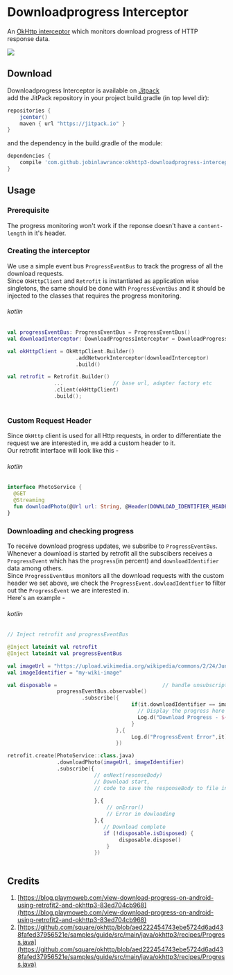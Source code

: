 Downloadprogress Interceptor
===================

An [OkHttp interceptor][1] which monitors download progress of HTTP response data.

[![](https://jitpack.io/v/jobinlawrance/okhttp3-downloadprogress-interceptor.svg)](https://jitpack.io/#jobinlawrance/okhttp3-downloadprogress-interceptor)

## Download  
Downloadprogress Interceptor is available on [Jitpack][2]  
add the JitPack repository in your project build.gradle (in top level dir):
```gradle
repositories {
    jcenter()
    maven { url "https://jitpack.io" }
}
```
and the dependency in the build.gradle of the module:  
```gradle
dependencies {
    compile 'com.github.jobinlawrance:okhttp3-downloadprogress-interceptor:1.0.1'
}
```  

## Usage  

### Prerequisite  
The progress monitoring won't work if the reponse doesn't have a `content-length` in it's header.  

### Creating the interceptor  
 
We use a simple event bus `ProgressEventBus` to track the progress of all the download requests.  
Since `OkHttpClient` and `Retrofit` is instantiated as application wise singletons, the same should be done with `ProgressEventBus` and it should be injected to the classes that requires the progress monitoring.
###### kotlin 
```kotlin
val progressEventBus: ProgressEventBus = ProgressEventBus()
val downloadInterceptor: DownloadProgressInterceptor = DownloadProgressInterceptor(progressEventBus)

val okHttpClient = OkHttpClient.Builder()
                      .addNetworkInterceptor(downloadInterceptor)
                      .build()

val retrofit = Retrofit.Builder()
               ...                // base url, adapter factory etc
               .client(okHttpClient)
               .build();
                     
```

### Custom Request Header
Since `OkHttp` client is used for all Http requests, in order to differentiate the request we are interested in, we add a custom header to it.  
Our retrofit interface will look like this -
###### kotlin
```kotlin
interface PhotoService {
  @GET
  @Streaming
  fun downloadPhoto(@Url url: String, @Header(DOWNLOAD_IDENTIFIER_HEADER) identifier: String) : Observable<ResponseBody>
}
```  

### Downloading and checking progress  
To receive download progress updates, we subsribe to `ProgressEventBus`. Whenever a download is started by retrofit all the subscibers receives a `ProgressEvent` which has the `progress`(in percent) and `downloadIdentifier` data among others.  
Since `ProgressEventBus` monitors all the download requests with the custom header we set above, we check the `ProgressEvent.dowloadIdentfier` to filter out the `ProgressEvent` we are interested in.  
Here's an example - 
###### kotlin

```kotlin
// Inject retrofit and progressEventBus

@Inject lateinit val retrofit
@Inject lateinit val progressEventBus

val imageUrl = "https://upload.wikimedia.org/wikipedia/commons/2/24/Junonia_orithya-Thekkady-2016-12-03-001.jpg"
val imageIdentifier = "my-wiki-image"

val disposable =                                  // handle unsubscription   
                progressEventBus.observable()
                        .subscribe({
                                        if(it.downloadIdentifier == imageIdentifier) {
                                          // Display the progress here
                                          Log.d("Download Progress - ${it.progress}")
                                        }
                                   },{
                                        Log.d("ProgressEvent Error",it)
                                   })

retrofit.create(PhotoService::class.java)
                .downloadPhoto(imageUrl, imageIdentifier)
                .subscribe({   
                            // onNext(resonseBody)
                            // Download start, 
                            // code to save the responseBody to file in storage
                            
                            },{   
                                // onError()
                                // Error in dowloading
                            },{
                               // Download complete
                               if (!disposable.isDisposed) {
                                    disposable.dispose()
                                }
                            })
    
```  

## Credits
1. [https://blog.playmoweb.com/view-download-progress-on-android-using-retrofit2-and-okhttp3-83ed704cb968](https://blog.playmoweb.com/view-download-progress-on-android-using-retrofit2-and-okhttp3-83ed704cb968)  
2. [https://github.com/square/okhttp/blob/aed222454743ebe5724d6ad438fafed37956521e/samples/guide/src/main/java/okhttp3/recipes/Progress.java](https://github.com/square/okhttp/blob/aed222454743ebe5724d6ad438fafed37956521e/samples/guide/src/main/java/okhttp3/recipes/Progress.java)  



[1]: https://github.com/square/okhttp/wiki/Interceptors
[2]: https://jitpack.io/#jobinlawrance/okhttp3-downloadprogress-interceptor
